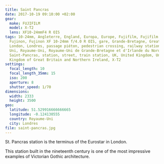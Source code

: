 ```yaml
---
title: Saint Pancras
date: 2017-10-19 09:10:00 +02:00
gear:
  make: FUJIFILM
  model: X-T2
  lens: XF10-24mmF4 R OIS
tags: 10-24mm, Angleterre, England, Europa, Europe, Fujifilm, Fujifilm X-T2,
  Fujinon, Fujinon XF 10-24mm f/4.0 R OIS, gare, Grande-Bretagne, Great Britain,
  London, Londres, passage piéton, pedestrian crossing, railway station, Royaume
  Uni, Royaume-Uni, Royaume-Uni de Grande-Bretagne et d'Irlande du Nord, rue,
  Saint-Pancras, station, street, train station, UK, United Kingdom, United
  Kingdom of Great Britain and Northern Ireland, X-T2
settings:
  focal_length: 10
  focal_length_35mm: 15
  iso: 200
  aperture: 8
  shutter_speed: 1/70
dimensions:
  width: 2333
  height: 3500
geo:
  latitude: 51.529916666666665
  longitude: -0.124130555
  country: Royaume-Uni
  city: Londres
file: saint-pancras.jpg
---
```


St. Pancras station is the terminus of the Eurostar in London.

This station built in the nineteenth century is one of the most impressive examples of Victorian Gothic architecture.
